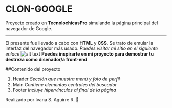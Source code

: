 # CLON-GOOGLE
Proyecto creado en **TecnolochicasPro** simulando la página principal del navegador de Google.
*****
El presente fue llevado a cabo con **HTML** y **CSS**. Se trato de emular la interfaz del navegador más usado.
*Puedes visitar mi sitio en el siguiente enlace*
![alt text](imagenes/Captura-clon.bmp)
**Puedes inspirarte en mi proyecto para demostrar tu destreza como diseñador/a front-end**

##Contenido del proyecto
1. Header
*Sección que muestra menú y foto de perfil*
2. Main
*Contiene elementos centrales del buscador*
3. Footer
*Incluye hipervínculos al final de la página*

Realizado por Ivana S. Aguirre R. 💫
